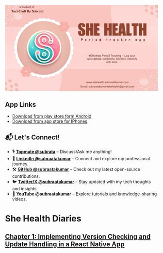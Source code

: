 ![she health logo](https://github.com/subraatakumar/She-Health---Public-Repo/blob/main/files/she_health_logo.jpg)

## App Links

- [Download from play store form Android](https://play.google.com/store/apps/details?id=com.subrata.shehealth)
- [Download from app store for IPhones](https://apps.apple.com/app/she-health-period-tracker/id6743358136)

## 📬 **Let's Connect!**

- 🎙️ [**Topmate @subrata**](https://topmate.io/subrata/476431/pay) – Discuss/Ask me anything! 
- 💼 [**LinkedIn @subraatakumar**](https://www.linkedin.com/in/subraatakumar/) – Connect and explore my professional journey.  
- 🛠️ [**GitHub @subraatakumar**](https://github.com/subraatakumar) – Check out my latest open-source contributions.  
- 🐦 [**Twitter/X @subraatakumar**](https://x.com/subraatakumar) – Stay updated with my tech thoughts and insights.  
- 🎥 [**YouTube @subraatakumar**](https://www.youtube.com/@subraatakumar) – Explore tutorials and knowledge-sharing videos.

# She Health Diaries

## [Chapter 1: Implementing Version Checking and Update Handling in a React Native App](https://github.com/subraatakumar/She-Health---Public-Repo/blob/main/files/Implementing%20Version%20Checking%20and%20Update%20Handling%20in%20a%20React%20Native%20App.md)

